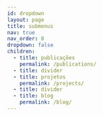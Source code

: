 ```yaml
---
id: dropdown
layout: page
title: submenus
nav: true
nav_order: 8
dropdown: false
children:
  - title: publicações
    permalink: /publications/
  - title: divider
  - title: projetos
    permalink: /projects/
  - title: divider
  - title: blog
    permalink: /blog/
---
```

